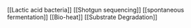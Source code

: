 [[Lactic acid bacteria]]
[[Shotgun sequencing]]
[[spontaneous fermentation]]
[[Bio-heat]]
[[Substrate Degradation]]
